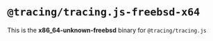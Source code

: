 # `@tracing/tracing.js-freebsd-x64`

This is the **x86_64-unknown-freebsd** binary for `@tracing/tracing.js`
